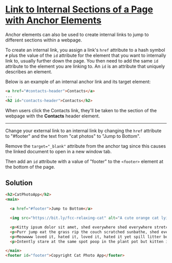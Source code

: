# [Link to Internal Sections of a Page with Anchor Elements](https://learn.freecodecamp.org/responsive-web-design/basic-html-and-html5/link-to-internal-sections-of-a-page-with-anchor-elements)

Anchor elements can also be used to create internal links to jump to different sections within a webpage.

To create an internal link, you assign a link's `href` attribute to a hash symbol `#` plus the value of the `id` attribute for the element that you want to internally link to, usually further down the page. You then need to add the same `id` attribute to the element you are linking to. An `id` is an attribute that uniquely describes an element.

Below is an example of an internal anchor link and its target element:

```html
<a href="#contacts-header">Contacts</a>
...
<h2 id="contacts-header">Contacts</h2>
```

When users click the Contacts link, they'll be taken to the section of the webpage with the **Contacts** header element.

---

Change your external link to an internal link by changing the `href` attribute to "#footer" and the text from "cat photos" to "Jump to Bottom".

Remove the `target="_blank"` attribute from the anchor tag since this causes the linked document to open in a new window tab.

Then add an `id` attribute with a value of "footer" to the `<footer>` element at the bottom of the page.

## Solution

```html
<h2>CatPhotoApp</h2>
<main>

  <a href="#footer">Jump to Bottom</a>

  <img src="https://bit.ly/fcc-relaxing-cat" alt="A cute orange cat lying on its back.">

  <p>Kitty ipsum dolor sit amet, shed everywhere shed everywhere stretching attack your ankles chase the red dot, hairball run catnip eat the grass sniff. Purr jump eat the grass rip the couch scratched sunbathe, shed everywhere rip the couch sleep in the sink fluffy fur catnip scratched. Kitty ipsum dolor sit amet, shed everywhere shed everywhere stretching attack your ankles chase the red dot, hairball run catnip eat the grass sniff.</p>
  <p>Purr jump eat the grass rip the couch scratched sunbathe, shed everywhere rip the couch sleep in the sink fluffy fur catnip scratched. Kitty ipsum dolor sit amet, shed everywhere shed everywhere stretching attack your ankles chase the red dot, hairball run catnip eat the grass sniff. Purr jump eat the grass rip the couch scratched sunbathe, shed everywhere rip the couch sleep in the sink fluffy fur catnip scratched.</p>
  <p>Meowwww loved it, hated it, loved it, hated it yet spill litter box, scratch at owner, destroy all furniture, especially couch or lay on arms while you're using the keyboard. Missing until dinner time toy mouse squeak roll over. With tail in the air lounge in doorway. Man running from cops stops to pet cats, goes to jail.</p>
  <p>Intently stare at the same spot poop in the plant pot but kitten is playing with dead mouse. Get video posted to internet for chasing red dot leave fur on owners clothes meow to be let out and mesmerizing birds leave fur on owners clothes or favor packaging over toy so purr for no reason. Meow to be let out play time intently sniff hand run outside as soon as door open yet destroy couch.</p>

</main>
<footer id="footer">Copyright Cat Photo App</footer>
```